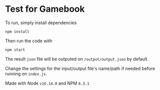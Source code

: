 # Test for Gamebook

To run, simply install dependencies

```
npm install
```

Then run the code with

```
npm start
```

The result `json` file will be outputed on `/output/output.json` by default.

Change the settings for the input/output file's name/path if needed before running on `index.js`.

Made with Node `v16.14.0` and NPM `8.3.1`